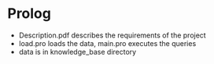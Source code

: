 # Prolog
* Description.pdf describes the requirements of the project
* load.pro loads the data, main.pro executes the queries
* data is in knowledge_base directory
